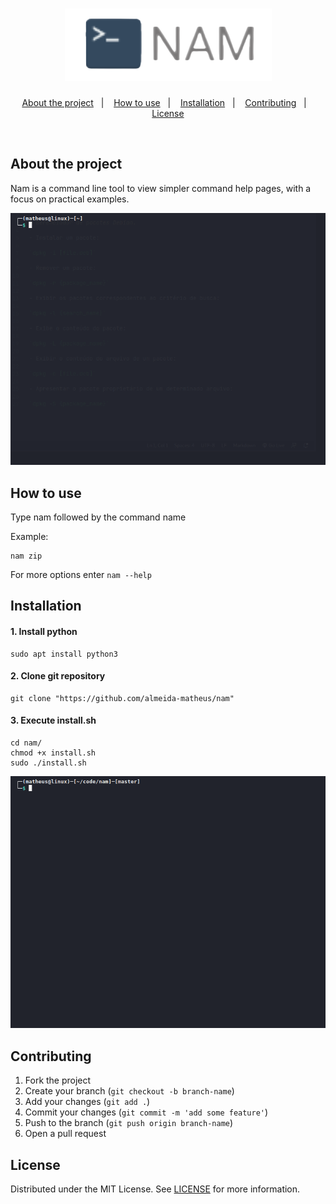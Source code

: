 <h1 align="center"><img src="./assets/nam-icon.png" alt="nam icon"></h1>

<p align="center">
    <a href="#about-the-project">About the project</a>&nbsp;&nbsp;&nbsp;|&nbsp;&nbsp;&nbsp;
    <a href="#how-to-use">How to use</a>&nbsp;&nbsp;&nbsp;|&nbsp;&nbsp;&nbsp;
    <a href="#installation">Installation</a>&nbsp;&nbsp;&nbsp;|&nbsp;&nbsp;&nbsp;
    <a href="#contributing">Contributing</a>&nbsp;&nbsp;&nbsp;|&nbsp;&nbsp;&nbsp;
    <a href="#license">License</a>
</p>

<br>

## About the project
Nam is a command line tool to view simpler command help pages, with a focus on practical examples.

<img src="./assets/nam.gif" alt="nam">

<!-- USAGE -->
## How to use
Type nam followed by the command name

Example:
```
nam zip
```
For more options enter `nam --help`

<!-- INSTALATION -->
## Installation
#### 1. Install python
```
sudo apt install python3
```

#### 2. Clone git repository
```
git clone "https://github.com/almeida-matheus/nam"
```

#### 3. Execute install.sh
```
cd nam/
chmod +x install.sh
sudo ./install.sh
```

<img src="./assets/nam-install.gif" alt="nam install">

<!-- CONTRIBUTING -->
## Contributing
1. Fork the project
2. Create your branch (`git checkout -b branch-name`)
3. Add your changes (`git add .`)
4. Commit your changes (`git commit -m 'add some feature'`)
5. Push to the branch (`git push origin branch-name`)
6. Open a pull request

<!-- LICENSE -->
## License
Distributed under the MIT License. See [LICENSE](LICENSE) for more information.